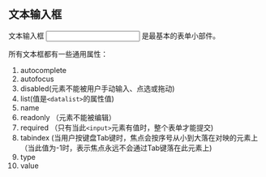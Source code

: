 ## 文本输入框
文本输入框 <input> 是最基本的表单小部件。

所有文本框都有一些通用属性：
1. autocomplete
2. autofocus
3. disabled(元素不能被用户手动输入、点选或拖动)
4. list(值是`<datalist>`的属性值)
5. name
6. readonly （元素不能被编辑）
7. required （只有当此`<input>`元素有值时，整个表单才能提交)
8. tabindex (当用户按键盘Tab键时，焦点会按序号从小到大落在对映的元素上（当此值为-1时，表示焦点永远不会通过Tab键落在此元素上)
9. type
10. value
